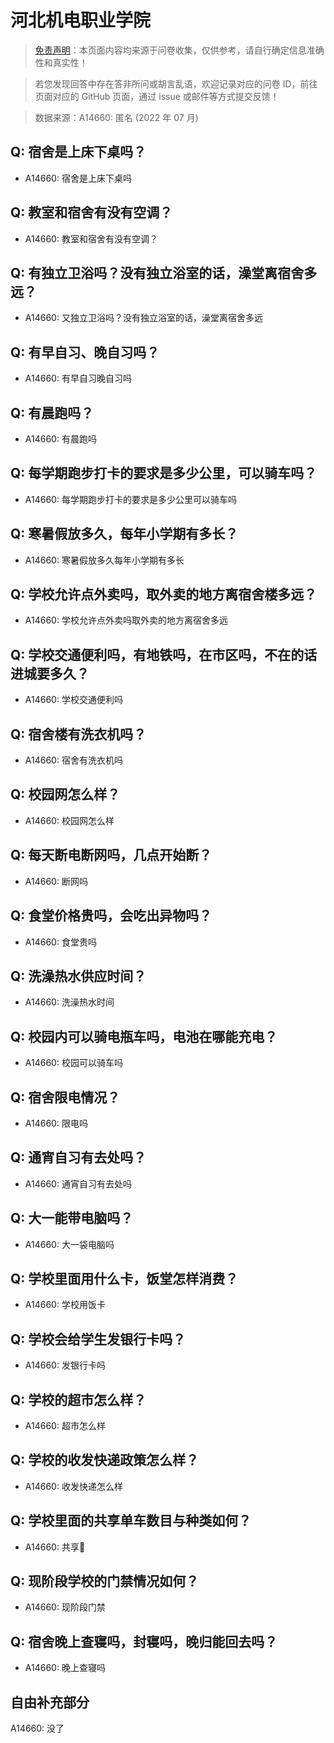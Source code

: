 # 河北机电职业学院

> [免责声明](https://colleges.chat/#_3)：本页面内容均来源于问卷收集，仅供参考，请自行确定信息准确性和真实性！

> 若您发现回答中存在答非所问或胡言乱语，欢迎记录对应的问卷 ID，前往页面对应的 GitHub 页面，通过 issue 或邮件等方式提交反馈！

> 数据来源：A14660: 匿名 (2022 年 07 月)

## Q: 宿舍是上床下桌吗？

- A14660: 宿舍是上床下桌吗

## Q: 教室和宿舍有没有空调？

- A14660: 教室和宿舍有没有空调？

## Q: 有独立卫浴吗？没有独立浴室的话，澡堂离宿舍多远？

- A14660: 又独立卫浴吗？没有独立浴室的话，澡堂离宿舍多远

## Q: 有早自习、晚自习吗？

- A14660: 有早自习晚自习吗

## Q: 有晨跑吗？

- A14660: 有晨跑吗

## Q: 每学期跑步打卡的要求是多少公里，可以骑车吗？

- A14660: 每学期跑步打卡的要求是多少公里可以骑车吗

## Q: 寒暑假放多久，每年小学期有多长？

- A14660: 寒暑假放多久每年小学期有多长

## Q: 学校允许点外卖吗，取外卖的地方离宿舍楼多远？

- A14660: 学校允许点外卖吗取外卖的地方离宿舍多远

## Q: 学校交通便利吗，有地铁吗，在市区吗，不在的话进城要多久？

- A14660: 学校交通便利吗

## Q: 宿舍楼有洗衣机吗？

- A14660: 宿舍有洗衣机吗

## Q: 校园网怎么样？

- A14660: 校园网怎么样

## Q: 每天断电断网吗，几点开始断？

- A14660: 断网吗

## Q: 食堂价格贵吗，会吃出异物吗？

- A14660: 食堂贵吗

## Q: 洗澡热水供应时间？

- A14660: 洗澡热水时间

## Q: 校园内可以骑电瓶车吗，电池在哪能充电？

- A14660: 校园可以骑车吗

## Q: 宿舍限电情况？

- A14660: 限电吗

## Q: 通宵自习有去处吗？

- A14660: 通宵自习有去处吗

## Q: 大一能带电脑吗？

- A14660: 大一袋电脑吗

## Q: 学校里面用什么卡，饭堂怎样消费？

- A14660: 学校用饭卡

## Q: 学校会给学生发银行卡吗？

- A14660: 发银行卡吗

## Q: 学校的超市怎么样？

- A14660: 超市怎么样

## Q: 学校的收发快递政策怎么样？

- A14660: 收发快递怎么样

## Q: 学校里面的共享单车数目与种类如何？

- A14660: 共享🚗

## Q: 现阶段学校的门禁情况如何？

- A14660: 现阶段门禁

## Q: 宿舍晚上查寝吗，封寝吗，晚归能回去吗？

- A14660: 晚上查寝吗

## 自由补充部分

A14660: 没了